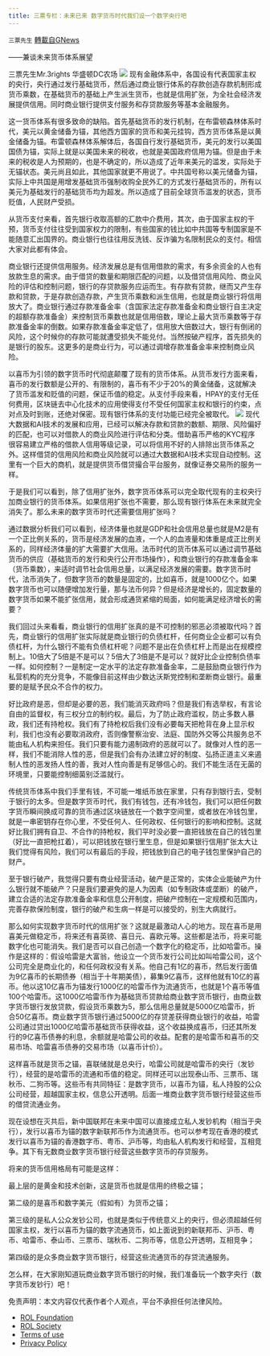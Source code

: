 ```yaml
---
title: 三票专栏：未来已来 数字货币时代我们设一个数字央行吧
---
```

`三票先生` [轉載自GNews](https://gnews.org/zh-hans/2021076/)

——兼谈未来货币体系展望

三票先生Mr.3rights 华盛顿DC农场
![](https://assets.gnews.org/wp-content/uploads/2021/10/1-52.png)
现有金融体系中，各国设有代表国家主权的央行，央行通过发行基础货币，然后通过商业银行体系的存款创造存款机制形成货币乘数，在基础货币的基础上产生派生货币，也就是信用扩张，为全社会经济发展提供信用。同时商业银行提供支付服务和存贷款服务等基本金融服务。

这一货币体系有很多致命的缺陷。首先基础货币的发行机制，在布雷顿森林体系时代，美元以黄金储备为锚，其他西方国家的货币和美元挂钩，西方货币体系是以黄金储备为锚。布雷顿森林体系解体后，各国自行发行基础货币，美元的发行以美国国债为锚，实际上就是以美国未来的税收，也就是美国政府信用为锚。但是由于未来的税收是人为预期的，也是不确定的，所以造成了近年来美元的滥发，实际处于无锚状态。美元尚且如此，其他国家就更不用说了。中共国号称以美元储备为锚，实际上中共国是用增发基础货币强制收购全民外汇的方式发行基础货币的，所有以美元为基础发行的基础货币均为超发。所以造成了目前全球货币滥发的状态，货币贬值，人民财产受损。

从货币支付来看，首先银行收取高额的汇款中介费用，其次，由于国家主权的干预，货币支付往往受到国家权力的限制，有些国家的钱比如中共国等专制国家是不能随意汇出国界的。商业银行也往往用反洗钱、反诈骗为名限制民众的支付。相信大家对此都有体会。

商业银行还提供信用服务。经济发展总是有信用借款的需求，有多余资金的人也有放款生息的需求。由于借贷的数量和期限匹配的问题，以及借贷信用风险、商业风险的评估和控制问题，银行的存贷款服务应运而生。有存款有贷款，继而又产生存款和贷款，于是存款创造存款，产生货币乘数和派生信用，也就是商业银行将信用放大了。商业银行通过存款准备金率（含国家法定存款准备金和商业银行自主决定的超额存款准备金）来控制货币乘数也就是信用倍数，理论上最大货币乘数等于存款准备金率的倒数。如果存款准备金率定低了，信用放大倍数过大，银行有倒闭的风险，这个时候你的存款可能就遭受损失不能兑付。当然按破产程序，首先损失的是银行的股东。这更多的是商业行为，可以通过调增存款准备金率来控制商业风险。

以喜币为引领的数字货币时代彻底颠覆了现有的货币体系。从货币发行方面来看，喜币的发行数额是公开的、有限制的，喜币有不少于20%的黄金储备，这就解决了货币滥发和贬值的问题，保证币值的稳定。从支付手段来看，HPAY的支付无任何费用，区块链去中心化技术的应用使得支付不受任何国家主权和银行的约束，点对点及时到账，还绝对保密。现有银行体系的支付功能已经完全被取代。
![](https://assets.gnews.org/wp-content/uploads/2022/02/金本位横.jpg)
现代大数据和AI技术的发展和应用，已经可以解决存款和贷款的数额、期限、风险偏好的匹配，也可以对借款人的商业风险进行评估和分类。借助喜币严格的KYC程序很容易建立严格的借款人信用等级记录，可以将信用不好的人排除出货币体系之外。这样借贷的信用风险和商业风险就可以通过大数据和AI技术实现自动控制。这里有一个巨大的商机，就是提供货币借贷撮合平台服务，就像证券交易所的服务一样。

于是我们可以看到，除了信用扩张外，数字货币体系可以完全取代现有的主权央行加商业银行的货币体系。如果信用扩张也不需要，那么现有银行体系在未来就完全消失了。那么未来的数字货币时代还需要信用扩张吗？

通过数据分析我们可以看到，经济体量也就是GDP和社会信用总量也就是M2是有一个正比例关系的，货币是经济发展的血液，一个人的血液量和体重是成正比例关系的，同样经济体量的扩大需要扩大信用。法币时代的货币体系可以通过调节基础货币的供应（基础货币的发行和央行公开市场操作），和商业银行的存款准备金率（货币乘数），来适时调节社会信用总量，以满足经济发展的需要。数字货币时代，法币消失了，但数字货币的数量是固定的，比如喜币，就是1000亿个。如果数字货币也可以随便增加发行量，那与法币何异？但是经济是增长的，固定数量的数字货币如果不能扩张信用，就会形成通货紧缩的局面，如何能满足经济增长的需要？

我们回过头来看看，商业银行的信用扩张真的是不可控制的邪恶必须被取代吗？首先，商业银行的信用扩张实际就是商业银行的负债杠杆，任何商业企业都可以有负债杠杆，为什么银行不能有负债杠杆呢？问题不是出在负债杠杆上而是出在规模控制上。10倍大了5倍是不是可以？5倍大了3倍是不是可以？就好比企业控制负债率一样。如何控制？一是制定一定水平的法定存款准备金率，二是鼓励商业银行作为私营机构的充分竞争，不能像目前这样由少数达沃斯党控制和垄断商业银行。最重要的是赋予民众不合作的权力。

好比政府是恶，但却是必要的恶，我们能消灭政府吗？但是我们有选举权，有言论自由的监督权，有三权分立的制约权。最后，为了防止政府滥权，防止多数人暴政，我们还有持枪权。我们有了持枪权后我们没有必要每天把枪背在身上显示权利，我们也没有必要取消政府，否则像警察治安、法庭、国防外交等公共服务总不能由私人机构来担任。我们只要有能力遏制政府的恶就可以了。就像对人性的恶一样，我们不能消除人性的恶，但是我们会有办法建立好的制度、弘扬正道主义来遏制人性的恶发扬人性的善，我对人性向善是有足够信心的。我们不能生活在无菌的环境里，只要能控制细菌别泛滥就行。

传统货币体系中我们手里有钱，不可能一堆纸币放在家里，只有存到银行去，受制于银行的太多。但是数字货币时代，我们有钱包，还有冷钱包，我们可以把任何数字货币瞬间换成可靠的货币通过区块链放在一个数字空间里，或者放在冷钱包里，就是一串密钥存在你心里，不受任何人、任何政权、任何银行的影响和控制。这就好比我们拥有自卫、不合作的持枪权，我们平时没必要一直把钱放在自己的钱包里（好比一直把枪扛着），可以把钱放在银行里生息，但是如果银行信用扩张太大让我们觉得有风险，我们可以有最后的手段，把钱放到自己的电子钱包里保护自己的财产。

至于银行破产，我觉得只要有商业经营活动，破产是正常的，实体企业能破产为什么银行就不能破产？只是我们要避免的是人为因素（如专制政体或垄断）的破产，建立合适的法定存款准备金率和信息公开制度，把破产控制在一定规模和范围内，完善存款保险制度，银行的破产和生病一样是可以接受的，别生大病就行。

那么如何实现数字货币时代的信用扩张？这就是最激动人心的地方。现在喜币是用喜美元做稳定币，将来还有喜英镑、喜日元、喜欧元等。这些都是法币，将来可能数字化也可能消失。我们是否可以自己创造一个数字化的稳定币，比如哈雷币。操作是这样的：假设哈雷是大富翁，他设立一个货币发行公司比如叫哈雷公司，这个公司完全是商业化的，和任何政权没有关系。他自己有1亿的喜币，然后发行面值为9亿喜币的长期债券（相当于十年期美债），募集9亿喜币，这样他就有10亿的喜币。他以这10亿喜币为锚发行1000亿的哈雷币作为流通货币，也就是1个喜币等值100个哈雷币。这1000亿哈雷币作为基础货币贷款给商业数字货币银行，由商业数字货币银行发放贷款，假设货币乘数为5，那么信用总量就是5000亿哈雷币，折合50亿喜币。商业数字货币银行通过5000亿的存贷差获得商业银行的收益，哈雷公司通过贷出1000亿哈雷币基础货币获得收益，这个收益换成喜币，归还其所发行的9亿喜币债券的利息，余额就是哈雷公司的收益。配套的是哈雷币和喜币的交易市场、哈雷喜币债券的交易市场（以喜币计价）。

这样喜币就是货币之锚，喜联储就是总央行，哈雷公司就是哈雷币的央行（发钞行），经营的是哈雷币的流通和币值的稳定。同样还可以出现泰山币、三票币、瑞秋币、二狗币等。这些币有共同特征：是数字货币，以喜币为锚，私人持股的公众公司经营，超越国家主权，信息公开透明。后面一堆商业数字货币银行经营这些币的借贷流通业务。

现在设想在灭共后，新中国联邦在未来中国可以直接成立私人发钞机构（相当于央行），发行以喜币为锚的数字新联邦币作为流通货币。也可以参考现在香港的模式发行以喜币为锚的香港数字币、粤币、沪币等，均由私人机构发行和经营，互相竞争。其下有无数商业数字货币银行经营这些数字货币的存贷服务。

将来的货币信用格局有可能是这样：

最上层的是黄金和技术创新，这是货币也就是信用的终极之锚；

第二级的是喜币和数字美元（假如有）为货币之锚；

第三级的是私人公众发钞公司，也就是类似于传统意义上的央行，但必须超越任何国家主权，发行以喜币为锚的数字流通货币，如上面说到的新联邦币、沪币、粤币、哈雷币、泰山币、三票币、瑞秋币、二狗币等，信息公开透明，互相竞争；

第四级的是众多商业数字货币银行，经营这些流通货币的存贷流通服务。

怎么样，在大家刚知道玩商业数字货币银行的时候，我们准备玩一个数字央行（数字货币发钞行）吧！

 

免责声明：本文内容仅代表作者个人观点，平台不承担任何法律风险。

- [ROL Foundation](https://rolfoundation.org/)
- [ROL Society](https://rolsociety.org/)
- [Terms of use](https://gnews.org/terms-of-use-3/)
- [Privacy Policy](https://gnews.org/privacy-policy/)
